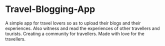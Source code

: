 # Travel-Blogging-App

A simple app for travel lovers so as to upload their blogs and their experiences.
Also witness and read the experiences of other travellers and tourists.
Creating a community for travellers.
Made with love for the travellers.
